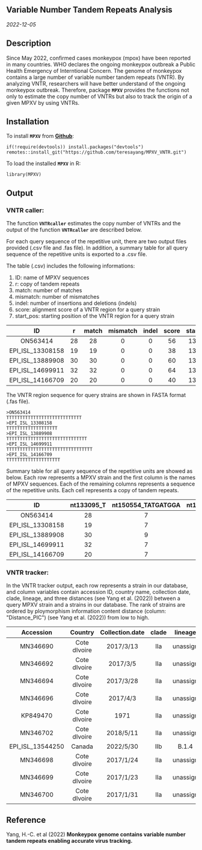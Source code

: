 ## Variable Number Tandem Repeats Analysis

*2022-12-05*

## Description

Since May 2022, confirmed cases monkeypox (mpox) have been reported in
many countries. WHO declares the ongoing monkeypox outbreak a Public
Health Emergency of Interntional Concern. The genome of monkeypox
contains a large number of variable number tandem repeats (VNTR). By
analyzing VNTR, researchers will have better understand of the ongoing
monkeypox outbreak. Therefore, package **`MPXV`** provides the functions
not only to estimate the copy number of VNTRs but also to track the
origin of a given MPXV by using VNTRs.

## Installation

To install **`MPXV`** from
[**Github**](https://github.com/teresayang/MPXV_VNTR.git):

```{r Installation from GitHub, eval = FALSE}
if(!require(devtools)) install.packages("devtools")
remotes::install_git("https://github.com/teresayang/MPXV_VNTR.git")
```

To load the installed **`MPXV`** in R:

```{r Load MPXV, eval = FALSE}
library(MPXV)
```

## Output

### VNTR caller:

The function **`VNTRcaller`** estimates the copy number of VNTRs and the
output of the function **`VNTRcaller`** are described below.

For each query sequence of the repetitive unit, there are two output
files provided (.csv file and .fas file). In addition, a summary table
for all query sequence of the repetitive units is exported to a .csv
file.

The table (.csv) includes the following informations: 
1. ID: name of MPXV sequences 
2. r: copy of tandem repeats 
3. match: number of matches
4. mismatch: number of mismatches 
5. indel: number of insertions and
deletions (indels) 
6. score: alignment score of a VNTR region for a query strain 
7. start_pos: starting position of the VNTR region for a query strain

|        ID        |  r  | match | mismatch | indel | score | start_pos |
|:----------------:|:---:|:-----:|:--------:|:-----:|:-----:|:---------:|
|     ON563414     | 28  |  28   |    0     |   0   |  56   |  133095   |
| EPI_ISL_13308158 | 19  |  19   |    0     |   0   |  38   |  132741   |
| EPI_ISL_13889908 | 30  |  30   |    0     |   0   |  60   |  133200   |
| EPI_ISL_14699911 | 32  |  32   |    0     |   0   |  64   |  133102   |
| EPI_ISL_14166709 | 20  |  20   |    0     |   0   |  40   |  133080   |

The VNTR region sequence for query strains are shown in FASTA format
(.fas file).

    >ON563414
    TTTTTTTTTTTTTTTTTTTTTTTTTTTT
    >EPI_ISL_13308158
    TTTTTTTTTTTTTTTTTTT
    >EPI_ISL_13889908
    TTTTTTTTTTTTTTTTTTTTTTTTTTTTTT
    >EPI_ISL_14699911
    TTTTTTTTTTTTTTTTTTTTTTTTTTTTTTTT
    >EPI_ISL_14166709
    TTTTTTTTTTTTTTTTTTTT

Summary table for all query sequence of the repetitive units are showed
as below. Each row represents a MPXV strain and the first column is the
names of MPXV sequences. Each of the remaining columns represents a
sequence of the repetitive units. Each cell represents a copy of tandem
repeats.

|        ID        | nt133095_T | nt150554_TATGATGGA | nt173267_AT | nt179074_ATATACATT |
|:-------------:|:-------------:|:-------------:|:-------------:|:-------------:|
|     ON563414     |     28     |         7          |     24      |         16         |
| EPI_ISL_13308158 |     19     |         7          |     20      |         15         |
| EPI_ISL_13889908 |     30     |         9          |     24      |         7          |
| EPI_ISL_14699911 |     32     |         7          |     25      |         7          |
| EPI_ISL_14166709 |     20     |         7          |     24      |         16         |

### VNTR tracker:

In the VNTR tracker output, each row represents a strain in our
database, and column variables contain accession ID, country name,
collection date, clade, lineage, and three distances (see Yang et al.
(2022)) between a query MPXV strain and a strains in our database. The
rank of strains are ordered by ploymorphism information content distance
(column: "Distance_PIC") (see Yang et al. (2022)) from low to high.

|    Accession     |   Country    | Collection.date | clade | lineage  | Distance_PIC | Distance_L  | Distance_entropy |
|:-------:|:-------:|:-------:|:-------:|:-------:|:-------:|:-------:|:-------:|
|     MN346690     | Cote dIvoire |    2017/3/13    |  IIa  | unassign |      0       |      0      |        0         |
|     MN346692     | Cote dIvoire |    2017/3/5     |  IIa  | unassign | 0.004872201  | 0.007389163 |   0.004750482    |
|     MN346694     | Cote dIvoire |    2017/3/28    |  IIa  | unassign | 0.004872201  | 0.007389163 |   0.004750482    |
|     MN346696     | Cote dIvoire |    2017/4/3     |  IIa  | unassign | 0.019488804  | 0.02955665  |   0.019001927    |
|     KP849470     | Cote dIvoire |      1971       |  IIa  | unassign | 0.030844508  | 0.073219884 |   0.030573661    |
|     MN346702     | Cote dIvoire |    2018/5/11    |  IIa  | unassign | 0.048722011  | 0.073891626 |   0.047504818    |
| EPI_ISL_13544250 |    Canada    |    2022/5/30    |  IIb  |  B.1.4   | 0.048765167  | 0.07320153  |   0.049289862    |
|     MN346698     | Cote dIvoire |    2017/1/24    |  IIa  | unassign | 0.060627581  | 0.100761308 |   0.059279532    |
|     MN346699     | Cote dIvoire |    2017/1/23    |  IIa  | unassign | 0.060627581  | 0.100761308 |   0.059279532    |
|     MN346700     | Cote dIvoire |    2017/1/31    |  IIa  | unassign | 0.060627581  | 0.100761308 |   0.059279532    |

## Reference

Yang, H.-C. et al (2022) **Monkeypox genome contains variable number
tandem repeats enabling accurate virus tracking.**
